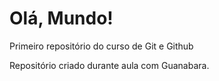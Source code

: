 # Olá, Mundo!
Primeiro repositório do curso de Git e Github

Repositório criado durante aula com Guanabara.